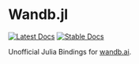 # Wandb.jl

[![Latest Docs](https://img.shields.io/badge/docs-latest-blue.svg)](https://avik-pal.github.io/Wandb.jl/dev/)
[![Stable Docs](https://img.shields.io/badge/docs-stable-blue.svg)](https://avik-pal.github.io/Wandb.jl/stable/)

Unofficial Julia Bindings for [wandb.ai](https://wandb.ai).
